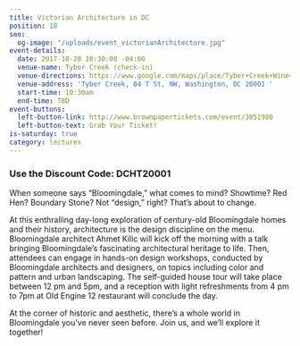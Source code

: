 ```yaml
---
title: Victorian Architecture in DC
position: 18
seo:
  og-image: "/uploads/event_victorianArchitecture.jpg"
event-details:
  date: 2017-10-28 10:30:00 -04:00
  venue-name: Tyber Creek (check-in)
  venue-directions: https://www.google.com/maps/place/Tyber+Creek+Wine+Bar+%26+Kitchen/@38.9154342,-77.014102,17z/data=!3m1!4b1!4m5!3m4!1s0x89b7b7f841f52a2d:0xa35b1ab39410f4eb!8m2!3d38.91543!4d-77.0119133
  venue-address: 'Tyber Creek, 84 T St, NW, Washington, DC 20001 '
  start-time: 10:30am
  end-time: TBD
event-buttons:
  left-button-link: http://www.brownpapertickets.com/event/3051980
  left-button-text: Grab Your Ticket!
is-saturday: true
category: lectures
---
```


### Use the Discount Code: DCHT20001

When someone says “Bloomingdale,” what comes to mind? Showtime? Red Hen? Boundary Stone? Not “design,” right? That’s about to change.

At this enthralling day-long exploration of century-old Bloomingdale homes and their history, architecture is the design discipline on the menu. Bloomingdale architect Ahmet Kilic will kick off the morning with a talk bringing Bloomingdale’s fascinating architectural heritage to life. Then, attendees can engage in hands-on design workshops, conducted by Bloomingdale architects and designers, on topics including color and pattern and urban landscaping. The self-guided house tour will take place between 12 pm and 5pm, and a reception with light refreshments from 4 pm to 7pm at Old Engine 12 restaurant will conclude the day.

At the corner of historic and aesthetic, there’s a whole world in Bloomingdale you’ve never seen before. Join us, and we’ll explore it together!